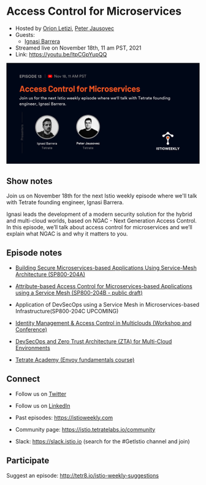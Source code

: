 # Access Control for Microservices

- Hosted by [Orion Letizi](https://twitter.com/orionletizi), [Peter Jausovec](https://twitter.com/pjausovec)
- Guests:
  - [Ignasi Barrera](https://twitter.com/ignasibarrera)
- Streamed live on November 18th, 11 am PST, 2021
- Link: https://youtu.be/ItpCGpYupQQ

![episode image](013.png)

## Show notes

Join us on November 18th for the next Istio weekly episode where we'll talk with Tetrate founding engineer, Ignasi Barrera.

Ignasi leads the development of a modern security solution for the hybrid and multi-cloud worlds, based on NGAC - Next Generation Access Control. In this episode, we’ll talk about access control for microservices and we’ll explain what NGAC is and why it matters to you.

## Episode notes

- [Building Secure Microservices-based Applications Using Service-Mesh Architecture (SP800-204A)](https://csrc.nist.gov/publications/detail/sp/800-204a/final)
- [Attribute-based Access Control for Microservices-based Applications using a Service Mesh (SP800-204B - public draft)](https://csrc.nist.gov/publications/detail/sp/800-204b/draft)
- Application of DevSecOps using a Service Mesh in Microservices-based Infrastructure(SP800-204C UPCOMING)
- [Identity Management & Access Control in Multiclouds (Workshop and Conference)](https://www.nist.gov/news-events/events/2020/01/identity-management-access-control-multiclouds-workshop-and-conference)
- [DevSecOps and Zero Trust Architecture (ZTA) for Multi-Cloud Environments](https://www.nist.gov/news-events/events/2021/01/devsecops-and-zero-trust-architecture-zta-multi-cloud-environments)


- [Tetrate Academy (Envoy fundamentals course)](https://academy.tetrate.io/courses/envoy-fundamentals)

## Connect

- Follow us on [Twitter](https://twitter.com/tetrateio)
- Follow us on [LinkedIn](https://www.linkedin.com/company/tetrate)
- Past episodes: https://istioweekly.com

- Community page: https://istio.tetratelabs.io/community
- Slack: https://slack.istio.io (search for the #GetIstio channel and join)

## Participate

Suggest an episode: http://tetr8.io/istio-weekly-suggestions
